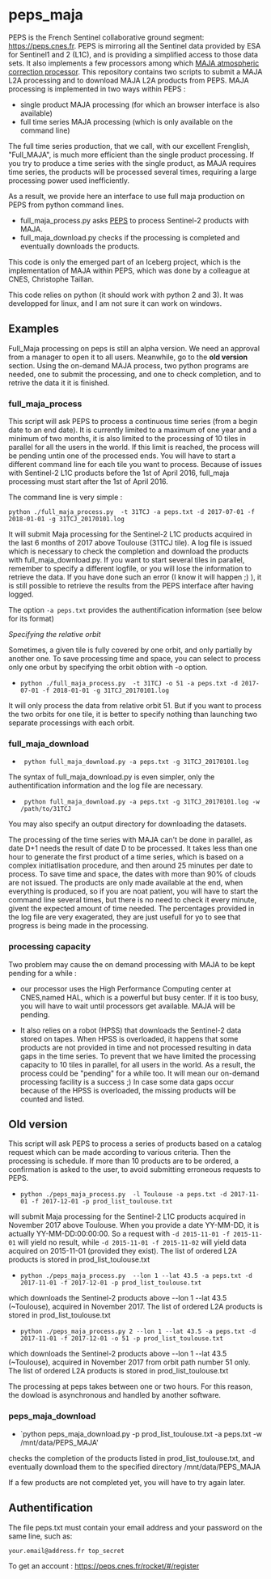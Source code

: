 

# peps_maja
PEPS is the French Sentinel collaborative ground segment: https://peps.cnes.fr. PEPS is mirroring all the Sentinel data provided by ESA for Sentinel1 and 2 (L1C), and is providing a simplified access to those data sets. It also implements a few processors among which [MAJA atmospheric correction processor](http://www.cesbio.ups-tlse.fr/multitemp/?p=6203). This repository contains two scripts to submit a MAJA L2A processing and to download MAJA L2A products from PEPS. MAJA processing is implemented in two ways within PEPS :
- single product MAJA processing (for which an browser interface is also available)
- full time series MAJA processing (which is only available on the command line)

The full time series production, that we call, with our excellent Frenglish, "Full_MAJA", is much more efficient than the single product processing. If you try to produce a time series with the single product, as MAJA requires time series, the products will be processed several times, requiring a large processing power used inefficiently.

As a result, we provide here an interface to use full maja production on PEPS from python command lines.

- full_maja_process.py asks [PEPS](https://peps.cnes.fr) to process Sentinel-2 products with MAJA. 
- full_maja_download.py checks if the processing is completed and eventually downloads the products. 

This code is only the emerged part of an Iceberg project, which is the implementation of MAJA within PEPS, which was done by a colleague at CNES, Christophe Taillan.

This code relies on python (it should work with python 2 and 3). It was developped for linux, and I am not sure it can work on windows.


 

## Examples

Full_Maja processing on peps is still an alpha version. We need an approval from a manager to open it to all users.  Meanwhile, go to the **old version** section. Using the on-demand MAJA process, two python programs are needed, one to submit the processing, and one to check completion, and to retrive the data it it is finished. 
 
### full_maja_process

This script will ask PEPS to process a continuous time series (from a begin date to an end date). It is currently limited to a maximum of one year and a minimum of two months, it is also limited to the processing of 10 tiles in parallel  for all the users in the world. If this limit is reached, the process will be pending untin one of the processed ends. You will have to start a different command line for each tile you want to process. Because of issues with Sentinel-2 L1C products before the 1st of April 2016, full_maja processing must start after the 1st of April 2016. 

The command line is very simple :

 `python ./full_maja_process.py  -t 31TCJ -a peps.txt -d 2017-07-01 -f 2018-01-01 -g 31TCJ_20170101.log` 

It will submit Maja processing for the Sentinel-2 L1C products acquired in the last 6 months of 2017 above Toulouse (31TCJ tile). A log file is issued which is necessary to check the completion and download the products with full_maja_download.py. If you want to start several tiles in parallel, remember to specify a different logfile, or you will lose the information to retrieve the data. If you have done such an error (I know it will happen ;) ), it is still possible to retrieve the results from the PEPS interface after having logged.

The option `-a peps.txt` provides the authentification information (see below for its format)

*Specifying the relative orbit*

Sometimes, a given tile is fully covered by one orbit, and only partially by another one. To save processing time and space, you can select to process only one orbut by specifying the orbit obtion with -o option.

- `python ./full_maja_process.py  -t 31TCJ -o 51 -a peps.txt -d 2017-07-01 -f 2018-01-01 -g 31TCJ_20170101.log` 

It will only process the data from relative orbit 51. But if you want to process the two orbits for one tile, it is better to specify nothing than launching two separate processings with each orbit.



### full_maja_download

 - ` python full_maja_download.py -a peps.txt -g 31TCJ_20170101.log`
 
The syntax of full_maja_download.py is even simpler, only the authentification information and the log file are necessary.

 - ` python full_maja_download.py -a peps.txt -g 31TCJ_20170101.log -w /path/to/31TCJ`

You may also specify an output directory for downloading the datasets.

The processing of the time series with MAJA can't be done in parallel, as date D+1 needs the result of date D to be processed. It takes less than one hour to generate the first product of a time series, which is based on a complex initiatlisation procedure, and then around 25 minutes per date to process. To save time and space, the dates with more than 90% of clouds are not issued. The products are only made available at the end, when everything is produced, so if you are noat patient, you will have to start  the command line several times, but there is no need to check it every minute, givent the expected amount of time needed. The percentages provided in the log file are very exagerated, they are just usefull for yo to see that progress is being made in the processing.

### processing capacity
Two problem may cause the on demand processing with MAJA to be kept pending for a while :
- our processor uses the High Performance Computing center at CNES,named HAL, which is a powerful but busy center. If it is too busy, you will have to wait until processors get available. MAJA will be pending.

- It also relies on a robot (HPSS) that downloads the Sentinel-2 data stored on tapes. When HPSS is overloaded, it happens that some products are not provided in time and not processed resulting in data gaps in the time series. To prevent that we have limited the processing capacity to 10 tiles in parallel, for all users in the world. As a result, the process could be "pending" for a while too. It will mean our on-demand processing facility is a success ;) In case some data gaps occur because of the HPSS is overloaded, the missing products will be counted and listed.


## Old version
This script will ask PEPS to process a series of products based on a catalog request which can be made according to various criteria.  Then the processing is schedule. If more than 10 products are to be ordered, a confirmation is asked to the user, to avoid submitting erroneous requests to PEPS. 

- `python ./peps_maja_process.py  -l Toulouse -a peps.txt -d 2017-11-01 -f 2017-12-01 -p prod_list_toulouse.txt` 

will submit Maja processing for the Sentinel-2 L1C products acquired in November 2017 above Toulouse. When you provide a date YY-MM-DD, it is actually YY-MM-DD:00:00:00. So a request with `-d 2015-11-01 -f 2015-11-01` will yield no result, while `-d 2015-11-01 -f 2015-11-02` will yield data acquired on 2015-11-01 (provided they exist). The list of ordered L2A products is stored in prod_list_toulouse.txt


- `python ./peps_maja_process.py  --lon 1 --lat 43.5 -a peps.txt -d 2017-11-01 -f 2017-12-01 -p prod_list_toulouse.txt`

 which downloads the Sentinel-2 products above --lon 1 --lat 43.5 (~Toulouse), acquired in November 2017. The list of ordered L2A products is stored in prod_list_toulouse.txt
 
 - `python ./peps_maja_process.py 2 --lon 1 --lat 43.5 -a peps.txt -d 2017-11-01 -f 2017-12-01 -o 51 -p prod_list_toulouse.txt ` 

 which downloads the Sentinel-2 products above --lon 1 --lat 43.5 (~Toulouse), acquired in November 2017 from orbit path number 51 only.  The list of ordered L2A products is stored in prod_list_toulouse.txt

The processing at peps takes between one or two hours. For this reason, the dowload is asynchronous and handled by another software.

### peps_maja_download

 - `python peps_maja_download.py -p prod_list_toulouse.txt -a peps.txt -w /mnt/data/PEPS_MAJA'

checks the completion of the products listed in prod_list_toulouse.txt, and eventually download them to the specified directory /mnt/data/PEPS_MAJA

If a few products are not completed yet, you will have to try again later.




## Authentification 

The file peps.txt must contain your email address and your password on the same line, such as:

`your.email@address.fr top_secret`

To get an account : https://peps.cnes.fr/rocket/#/register


